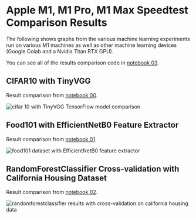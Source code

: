# Apple M1, M1 Pro, M1 Max Speedtest Comparison Results

The following shows graphs from the various machine learning experiments run on various M1 machines as well as other machine learning devices (Google Colab and a Nvidia Titan RTX GPU).

You can see all of the results comparison code in [notebook 03](https://github.com/mrdbourke/m1-machine-learning-test/blob/main/03_results_comparison.ipynb).

## CIFAR10 with TinyVGG

Result comparison from [notebook 00](https://github.com/mrdbourke/m1-machine-learning-test/blob/main/00_cifar10_tinyvgg_benchmark.ipynb). 

![cifar 10 with TinyVGG TensorFlow model comparison]("../images/results-cifar10-with-tinyvgg.png")

## Food101 with EfficientNetB0 Feature Extractor

Result comparison from [notebook 01](https://github.com/mrdbourke/m1-machine-learning-test/blob/main/01_food101_effnet_benchmark.ipynb). 

![food101 dataset with EfficientNetB0 feature extractor]("../images/results-food101-with-effnetb0-feature-extractor.png")

## RandomForestClassifier Cross-validation with California Housing Dataset

Result comparison from [notebook 02](https://github.com/mrdbourke/m1-machine-learning-test/blob/main/02_random_forest_benchmark.ipynb). 

![randomforestclassifier results with cross-validation on california housing data]("../images/results-random-forest-classifier-with-cross-validation.png")


